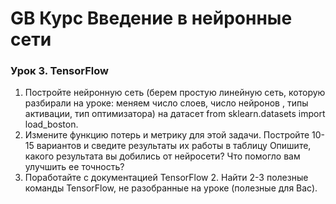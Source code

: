 # GB Курс Введение в нейронные сети


### Урок 3. TensorFlow

1.	Постройте нейронную сеть (берем простую линейную сеть, которую разбирали на уроке: меняем число слоев, число нейронов , типы активации, тип оптимизатора) на датасет from sklearn.datasets import load_boston.
2.	Измените функцию потерь и метрику для этой задачи. Постройте 10-15 вариантов и сведите результаты их работы в таблицу Опишите, какого результата вы добились от нейросети? Что помогло вам улучшить ее точность?
3.	Поработайте с документацией TensorFlow 2. Найти 2-3 полезные команды TensorFlow, не разобранные на уроке (полезные для Вас).


